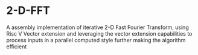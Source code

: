 # 2-D-FFT
A assembly implementation of iterative 2-D Fast Fourier Transform, using Risc V Vector extension and leveraging the vector extension capabilities to process inputs in a parallel computed style further making the algorithm efficient
